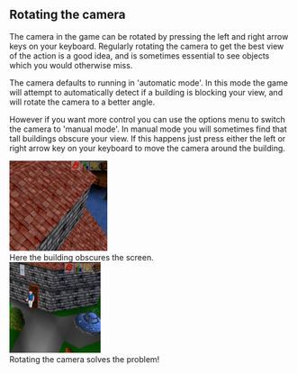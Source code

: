 <h2 class="rsc-centre-text">Rotating the camera</h2>

The camera in the game can be rotated by pressing the left and right arrow keys on your keyboard. Regularly rotating the camera to get the best view of the action is a good idea, and is sometimes essential to see objects which you would otherwise miss.

The camera defaults to running in 'automatic mode'. In this mode the game will attempt to automatically detect if a building is blocking your view, and will rotate the camera to a better angle.

However if you want more control you can use the options menu to switch the camera to 'manual mode'. In manual mode you will sometimes find that tall buildings obscure your view. If this happens just press either the left or right arrow key on your keyboard to move the camera around the building.

<div class="rsc-row">

<div class="rsc-col rsc-col-50" style="padding:0;">
<div class="rsc-row">
<div class="rsc-col rsc-col-36" style="padding:0;">
<a href="/manual-images/camera-obscured.jpg"><img class="rsc-image" src="/manual-images/camera-obscured.jpg" /></a>
</div>
<div class="rsc-col rsc-col-64">
Here the building obscures the screen.
</div>
</div>
</div>

<div class="rsc-col rsc-col-50" style="padding:0;">
<div class="rsc-row">
<div class="rsc-col rsc-col-36" style="padding:0;">
<a href="/manual-images/camera-clear.jpg"><img class="rsc-image" src="/manual-images/camera-clear.jpg" /></a>
</div>
<div class="rsc-col rsc-col-64">
Rotating the camera solves the problem!
</div>
</div>
</div>

</div>
